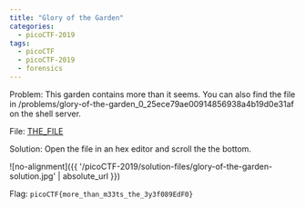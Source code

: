 ```yaml
---
title: "Glory of the Garden"
categories:
  - picoCTF-2019
tags:
  - picoCTF
  - picoCTF-2019
  - forensics
---
```


Problem: This garden contains more than it seems. You can also find the file in /problems/glory-of-the-garden_0_25ece79ae00914856938a4b19d0e31af on the shell server.

File: [THE_FILE](https://github.com/Yorzaren/ctf/raw/master/picoCTF-2019/problem-files/glory-of-the-garden.png "Download file")

Solution: Open the file in an hex editor and scroll the the bottom. 

![no-alignment]({{ '/picoCTF-2019/solution-files/glory-of-the-garden-solution.jpg' | absolute_url }})


Flag: ```picoCTF{more_than_m33ts_the_3y3f089EdF0}```